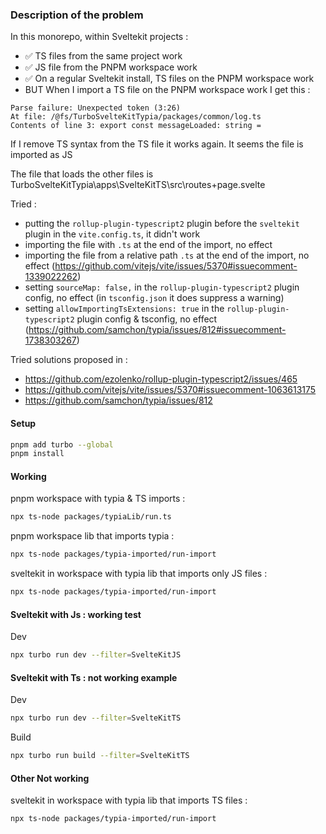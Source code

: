 ### Description of the problem 

In this monorepo, within Sveltekit projects :
- ✅ TS files from the same project work
- ✅ JS file from the PNPM workspace work
- ✅ On a regular Sveltekit install, TS files on the PNPM workspace work
- BUT When I import a TS file on the PNPM workspace work I get this :

```text
Parse failure: Unexpected token (3:26)
At file: /@fs/TurboSvelteKitTypia/packages/common/log.ts
Contents of line 3: export const messageLoaded: string =
```

If I remove TS syntax from the TS file it works again. It seems the file is imported as JS

The file that loads the other files is TurboSvelteKitTypia\apps\SvelteKitTS\src\routes+page.svelte

Tried : 
- putting the `rollup-plugin-typescript2` plugin before the `sveltekit` plugin in the `vite.config.ts`, it didn't work
- importing the file with `.ts` at the end of the import, no effect
- importing the file from a relative path `.ts` at the end of the import, no effect (https://github.com/vitejs/vite/issues/5370#issuecomment-1339022262)
- setting `sourceMap: false,` in the `rollup-plugin-typescript2` plugin config, no effect (in `tsconfig.json` it does suppress a warning)
- setting `allowImportingTsExtensions: true` in the `rollup-plugin-typescript2` plugin config & tsconfig, no effect (https://github.com/samchon/typia/issues/812#issuecomment-1738303267)


Tried solutions proposed in :
- https://github.com/ezolenko/rollup-plugin-typescript2/issues/465
- https://github.com/vitejs/vite/issues/5370#issuecomment-1063613175
- https://github.com/samchon/typia/issues/812


#### Setup
```sh
pnpm add turbo --global
pnpm install
```

#### Working 

pnpm workspace with typia & TS imports : 
```sh
npx ts-node packages/typiaLib/run.ts
```

pnpm workspace lib that imports typia : 
```sh
npx ts-node packages/typia-imported/run-import
```

sveltekit in workspace with typia lib that imports only JS files : 
```sh
npx ts-node packages/typia-imported/run-import
```

#### Sveltekit with Js : working test
Dev
```sh
npx turbo run dev --filter=SvelteKitJS
```
#### Sveltekit with Ts : not working example
Dev
```sh
npx turbo run dev --filter=SvelteKitTS
```

Build
```sh
npx turbo run build --filter=SvelteKitTS
```


#### Other Not working 

sveltekit in workspace with typia lib that imports TS files : 
```sh
npx ts-node packages/typia-imported/run-import
```